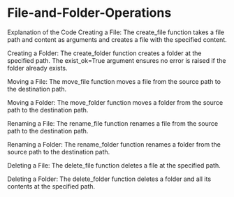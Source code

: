 # File-and-Folder-Operations

Explanation of the Code
Creating a File: The create_file function takes a file path and content as arguments and creates a file with the specified content.

Creating a Folder: The create_folder function creates a folder at the specified path. The exist_ok=True argument ensures no error is raised if the folder already exists.

Moving a File: The move_file function moves a file from the source path to the destination path.

Moving a Folder: The move_folder function moves a folder from the source path to the destination path.

Renaming a File: The rename_file function renames a file from the source path to the destination path.

Renaming a Folder: The rename_folder function renames a folder from the source path to the destination path.

Deleting a File: The delete_file function deletes a file at the specified path.

Deleting a Folder: The delete_folder function deletes a folder and all its contents at the specified path.
